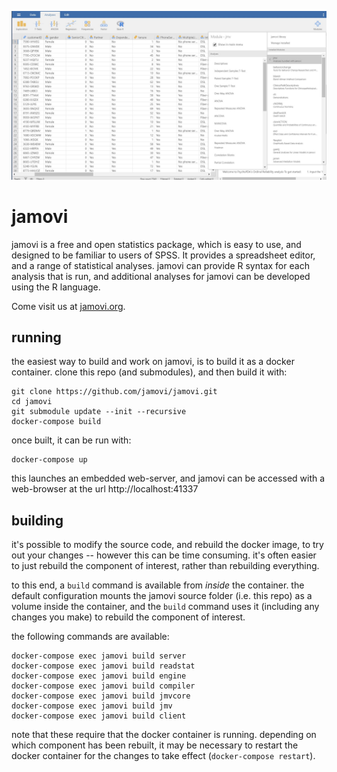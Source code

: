 ![Splash](https://github.com/alexander-manley/jamovi/blob/master/database/jamovi.JPG)

# jamovi

jamovi is a free and open statistics package, which is easy to use, and designed to be familiar to users of SPSS. It provides a spreadsheet editor, and a range of statistical analyses. jamovi can provide R syntax for each analysis that is run, and additional analyses for jamovi can be developed using the R language.

Come visit us at [jamovi.org](https://www.jamovi.org).

## running

the easiest way to build and work on jamovi, is to build it as a docker container. clone this repo (and submodules), and then build it with:

```
git clone https://github.com/jamovi/jamovi.git
cd jamovi
git submodule update --init --recursive
docker-compose build
```

once built, it can be run with:

```
docker-compose up
```

this launches an embedded web-server, and jamovi can be accessed with a web-browser at the url http://localhost:41337

## building

it's possible to modify the source code, and rebuild the docker image, to try out your changes -- however this can be time consuming. it's often easier to just rebuild the component of interest, rather than rebuilding everything.

to this end, a `build` command is available from *inside* the container. the default configuration mounts the jamovi source folder (i.e. this repo) as a volume inside the container, and the `build` command uses it (including any changes you make) to rebuild the component of interest.

the following commands are available:

```
docker-compose exec jamovi build server
docker-compose exec jamovi build readstat
docker-compose exec jamovi build engine
docker-compose exec jamovi build compiler
docker-compose exec jamovi build jmvcore
docker-compose exec jamovi build jmv
docker-compose exec jamovi build client
```

note that these require that the docker container is running. depending on which component has been rebuilt, it may be necessary to restart the docker container for the changes to take effect (`docker-compose restart`).
